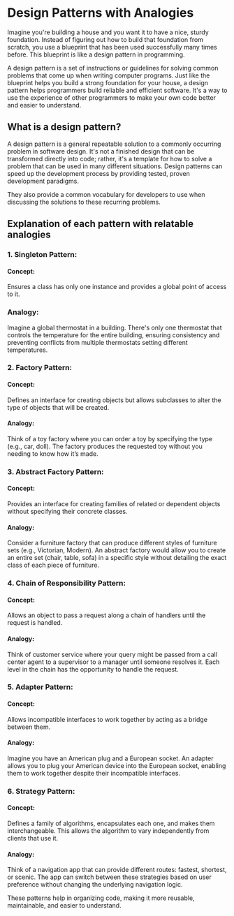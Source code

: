 # Design Patterns with Analogies

Imagine you're building a house and you want it to have a nice, sturdy foundation. Instead of figuring out how to build that foundation from scratch, you use a blueprint that has been used successfully many times before. This blueprint is like a design pattern in programming.

A design pattern is a set of instructions or guidelines for solving common problems that come up when writing computer programs. Just like the blueprint helps you build a strong foundation for your house, a design pattern helps programmers build reliable and efficient software. It's a way to use the experience of other programmers to make your own code better and easier to understand.

## What is a design pattern?

A design pattern is a general repeatable solution to a commonly occurring problem in software design. It's not a finished design that can be transformed directly into code; rather, it's a template for how to solve a problem that can be used in many different situations. Design patterns can speed up the development process by providing tested, proven development paradigms. 

They also provide a common vocabulary for developers to use when discussing the solutions to these recurring problems.


## Explanation of each pattern with relatable analogies
### 1. Singleton Pattern:
#### Concept: 
Ensures a class has only one instance and provides a global point of access to it.

### Analogy: 
Imagine a global thermostat in a building. There's only one thermostat that controls the temperature for the entire building, ensuring consistency and preventing conflicts from multiple thermostats setting different temperatures.

### 2. Factory Pattern:
#### Concept: 
Defines an interface for creating objects but allows subclasses to alter the type of objects that will be created.
#### Analogy: 
Think of a toy factory where you can order a toy by specifying the type (e.g., car, doll). The factory produces the requested toy without you needing to know how it’s made.

### 3. Abstract Factory Pattern:
#### Concept: 
Provides an interface for creating families of related or dependent objects without specifying their concrete classes.
#### Analogy: 
Consider a furniture factory that can produce different styles of furniture sets (e.g., Victorian, Modern). An abstract factory would allow you to create an entire set (chair, table, sofa) in a specific style without detailing the exact class of each piece of furniture.

### 4. Chain of Responsibility Pattern:
#### Concept: 
Allows an object to pass a request along a chain of handlers until the request is handled.
#### Analogy: 
Think of customer service where your query might be passed from a call center agent to a supervisor to a manager until someone resolves it. Each level in the chain has the opportunity to handle the request.

### 5. Adapter Pattern:
#### Concept: 
Allows incompatible interfaces to work together by acting as a bridge between them.
#### Analogy: 
Imagine you have an American plug and a European socket. An adapter allows you to plug your American device into the European socket, enabling them to work together despite their incompatible interfaces.

### 6. Strategy Pattern:
#### Concept: 
Defines a family of algorithms, encapsulates each one, and makes them interchangeable. This allows the algorithm to vary independently from clients that use it.
#### Analogy: 
Think of a navigation app that can provide different routes: fastest, shortest, or scenic. The app can switch between these strategies based on user preference without changing the underlying navigation logic.

These patterns help in organizing code, making it more reusable, maintainable, and easier to understand.
